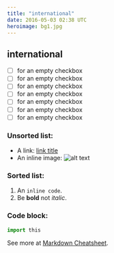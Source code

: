 ```yaml
---
title: "international"
date: 2016-05-03 02:38 UTC
heroimage: bg1.jpg
---
```

international
----

- [ ] for an empty checkbox
- [ ] for an empty checkbox
- [ ] for an empty checkbox
- [ ] for an empty checkbox
- [ ] for an empty checkbox
- [ ] for an empty checkbox
- [ ] for an empty checkbox

### Unsorted list:

* A link: [link title](http://example.com/url)
* An inline image: ![alt text](https://example.com/image.png "Image Title")

### Sorted list:

1. An `inline code`.
2. Be **bold** not *italic*.

### Code block:

```python
import this
```

See more at [Markdown Cheatsheet](https://github.com/adam-p/markdown-here/wiki/Markdown-Cheatsheet).

